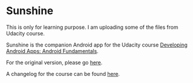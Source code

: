 Sunshine
========

This is only for learning purpose. I am uploading some of the files from Udacity course.

Sunshine is the companion Android app for the Udacity course [Developing Android Apps: Android Fundamentals](https://www.udacity.com/course/ud853).

For the original version, please go [here](https://github.com/udacity/Sunshine).

A changelog for the course can be found [here](https://docs.google.com/a/knowlabs.com/document/d/193xJb_OpcNCqgquMhxPrMh05IEYFXQqt0S6-6YK8gBw/pub).